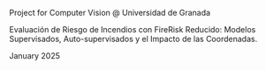 Project for Computer Vision @ Universidad de Granada

Evaluación de Riesgo de Incendios con FireRisk Reducido: Modelos Supervisados, Auto-supervisados y el Impacto de las Coordenadas.

January 2025
